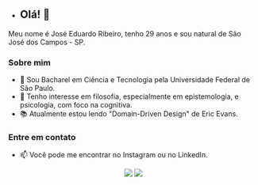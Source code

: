 - ## Olá! 👋

Meu nome é José Eduardo Ribeiro, tenho 29 anos e sou natural de São José dos Campos - SP.

### Sobre mim
- 🌱 Sou Bacharel em Ciência e Tecnologia pela Universidade Federal de São Paulo.
- 👀 Tenho interesse em filosofia, especialmente em epistemologia, e psicologia, com foco na cognitiva.
- 📚 Atualmente estou lendo "Domain-Driven Design" de Eric Evans.

### Entre em contato
- 📫 Você pode me encontrar no Instagram ou no LinkedIn.

<div align="center">
  <a href="https://www.instagram.com/eduardojer7/" target="_blank"><img src="https://img.shields.io/badge/-Instagram-%23E4405F?style=for-the-badge&logo=instagram&logoColor=white" target="_blank"></a>
  <a href="https://www.linkedin.com/in/josé-eduardo-ribeiro-498226227/" target="_blank"><img src="https://img.shields.io/badge/-LinkedIn-%230077B5?style=for-the-badge&logo=linkedin&logoColor=white" target="_blank"></a> 
</div>
<!---
---&gt;
